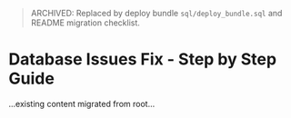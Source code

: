 > ARCHIVED: Replaced by deploy bundle `sql/deploy_bundle.sql` and README migration checklist.

# Database Issues Fix - Step by Step Guide

...existing content migrated from root...
